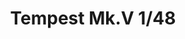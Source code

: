 ---
layout: product
title: "Tempest Mk.V 1/48"
price: "9300" 
desc: "Maketa"
img_path: "/assets/img/R0018.webp"
brand: "EDUARD"
available: true
special_offer: false
new: false
soon: false
cat: "010000"
subcat: "010400"
subsubcat: "00"
sifra: "R0018"
popular: false
spec: false
---
